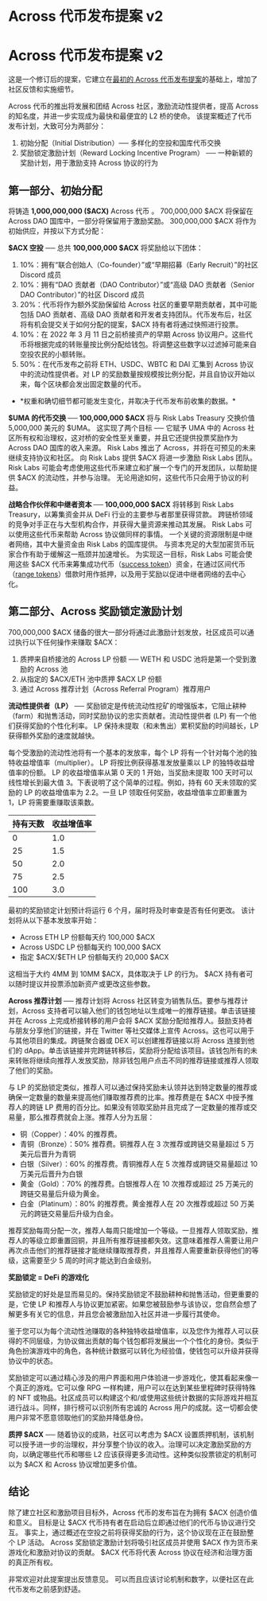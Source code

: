 # Across 代币发布提案 v2

# Across 代币发布提案 v2

这是一个修订后的提案，它建立在[最初的 Across 代币发布提案](https://forum.across.to/t/across-token-launch-proposal/195)的基础上，增加了社区反馈和实施细节。

Across 代币的推出将发展和团结 Across 社区，激励流动性提供者，提高 Across 的知名度，并进一步实现成为最快和最便宜的 L2 桥的使命。 该提案概述了代币发布计划，大致可分为两部分：

1. 初始分配（Initial Distribution）── 多样化的空投和国库代币交换
2. 奖励锁定激励计划（Reward Locking Incentive Program） ── 一种新颖的奖励计划，用于激励支持 Across 协议的行为

## 第一部分、初始分配

将铸造 **1,000,000,000 (\$ACX)** Across 代币 。 700,000,000 \$ACX 将保留在 Across DAO 国库中，一部分将保留用于激励奖励。 300,000,000 \$ACX 将作为初始供应，并按以下方式分配：

**\$ACX 空投** ── 总共 **100,000,000 \$ACX** 将奖励给以下团体：

1. 10%：拥有“联合创始人（Co-founder）”或“早期招募（Early Recruit）”的社区 Discord 成员
2. 10%：拥有“DAO 贡献者（DAO Contributor）”或“高级 DAO 贡献者（Senior DAO Contributor）”的社区 Discord 成员
3. 20%：代币将作为额外奖励保留给 Across 社区的重要早期贡献者，其中可能包括 DAO 贡献者、高级 DAO 贡献者和开发者支持团队。代币发布后，社区将有机会提交关于如何分配的提案，\$ACX 持有者将通过快照进行投票。
4. 10%：在 2022 年 3 月 11 日之前桥接资产的早期 Across 协议用户。这些代币将根据完成的转账量按比例分配给钱包。将调整这些数字以过滤掉可能来自空投农民的小额转账。
5. 50%：在代币发布之前将 ETH、USDC、WBTC 和 DAI 汇集到 Across 协议中的流动性提供者。对 LP 的奖励数量按规模按比例分配，并且自协议开始以来，每个区块都会发出固定数量的代币。

* \*权重和确切细节都可能发生变化，并取决于代币发布前收集的数据。*

**\$UMA 的代币交换 ── 100,000,000 \$ACX** 将与 Risk Labs Treasury 交换价值 5,000,000 美元的 \$UMA。 这实现了两个目标 ── 它赋予 UMA 中的 Across 社区所有权和治理权，这对桥的安全性至关重要，并且它还提供投票奖励作为 Across DAO 国库的收入来源。 Risk Labs 推出了 Across，并将在可预见的未来继续支持协议和社区。 向 Risk Labs 提供 \$ACX 将进一步激励 Risk Labs 团队。 Risk Labs 可能会考虑使用这些代币来建立和扩展一个专门的开发团队，以帮助提供 \$ACX 的流动性，并参与治理。 无论用途如何，这些代币只会用于协议的利益。

**战略合作伙伴和中继者资本 ── 100,000,000 \$ACX** 将转移到 Risk Labs Treasury，以筹集资金并从 DeFi 行业的主要参与者那里获得贷款。 跨链桥领域的竞争对手正在与大型机构合作，并获得大量资源来推动其发展。 Risk Labs 可以使用这些代币来帮助 Across 协议做同样的事情。 一个关键的资源限制是中继者网络，其中大量资金由 Risk Labs 的国库提供。 与资本充足的大型加密货币玩家合作有助于缓解这一瓶颈并加速增长。 为实现这一目标，Risk Labs 可能会使用这些 \$ACX 代币来筹集成功代币（[success token](https://umaproject.org/products/success-tokens)）资金，在通过区间代币（[range tokens](https://umaproject.org/products/range-tokens)）借款时用作抵押，以及用于奖励以促进中继者网络的去中心化。

## 第二部分、Across 奖励锁定激励计划

700,000,000 \$ACX 储备的很大一部分将通过此激励计划发放，社区成员可以通过执行以下任何操作来赚取 \$ACX：

1. 质押来自桥接池的 Across LP 份额 ── WETH 和 USDC 池将是第一个受到激励的 Across 池
2. 从指定的 \$ACX/ETH 池中质押 \$ACX LP 份额
3. 通过 Across 推荐计划（Across Referral Program）推荐用户

**流动性提供者（LP）** ── 奖励锁定是传统流动性挖矿的增强版本，它阻止耕种（farm）和抛售活动，同时奖励协议的忠实贡献者。流动性提供者 (LP) 有一个他们获得奖励的个性化利率。 LP 保持未提取（和未售出）累积奖励的时间越长，LP 获得额外奖励的速度就越快。

每个受激励的流动性池将有一个基本的发放率，每个 LP 将有一个针对每个池的独特收益增值率（multiplier）。 LP 将按比例获得基准发放量乘以 LP 的独特收益增值率的份额。 LP 的收益增值率从第 0 天的 1 开始，当奖励未提取 100 天时可以线性增长到最大值 3。下表说明了这个简单的过程。例如，持有 60 天未领取的奖励的 LP 的收益增值率为 2.2。一旦 LP 领取任何奖励，收益增值率立即重置为 1，LP 将需要重赚取该乘数。

|持有天数 | 收益增值率|
|--- | ---|
0 | 1.0
25  |1.5
50 | 2.0
75 | 2.5
100 | 3.0

最初的奖励锁定计划预计将运行 6 个月，届时将及时审查是否有任何更改。 该计划将从以下基本发放率开始：

- Across ETH LP 份额每天约 100,000 \$ACX
- Across USDC LP 份额每天约 100,000 \$ACX
- 指定 \$ACX/$ETH LP 份额每天约 20,000 \$ACX

这相当于大约 4MM 到 10MM \$ACX，具体取决于 LP 的行为。 \$ACX 持有者可以随时提议并投票添加新资产或更改这些参数。

**Across 推荐计划** ── 推荐计划将 Across 社区转变为销售队伍。要参与推荐计划，Across 支持者可以输入他们的钱包地址以生成唯一的推荐链接。单击该链接并在 Across 上完成桥接转移的用户会将 \$ACX 奖励分配给推荐人。鼓励支持者与朋友分享他们的链接，并在 Twitter 等社交媒体上宣传 Across。这也可以用于与其他项目的集成。跨链聚合器或 DEX 可以创建推荐链接以将 Across 连接到他们的 dApp。单击该链接并完跨链转移后，奖励将分配给该项目。该钱包所有的未来转账将继续向推荐人发放奖励，除非钱包用户点击不同的推荐链接或推荐人领取了他们的奖励。

与 LP 的奖励锁定类似，推荐人可以通过保持奖励未认领并达到特定数量的推荐或确保一定数量的数量来提高他们赚取推荐费的比率。推荐费是在 \$ACX 中授予推荐人的跨链 LP 费用的百分比。如果没有领取奖励并且完成了一定数量的推荐或交易量，那么推荐费就会上涨。推荐人分为五层：

- 铜（Copper）：40% 的推荐费。
- 青铜（Bronze）：50% 推荐费。铜推荐人在 3 次推荐或跨链交易量超过 5 万美元后晋升为青铜
- 白银（Silver）：60% 的推荐费。青铜推荐人在 5 次推荐或跨链交易量超过 10 万美元后晋升为白银
- 黄金（Gold）：70% 的推荐费。白银推荐人在 10 次推荐或超过 25 万美元的跨链交易量后升级为黄金。
- 白金（Platinum）：80% 的推荐费。黄金推荐人在 20 次推荐或超过 50 万美元的跨链交易量后升级为白金。

推荐奖励每周分配一次，推荐人每周只能增加一个等级。一旦推荐人领取奖励，推荐人的等级立即重置回铜，并且所有推荐链接都失效。这意味着推荐人需要让用户再次点击他们的推荐链接才能继续赚取推荐费，并且推荐人需要重新获得他们的等级，这需要至少 5 周的时间才能达到白金级别。

**奖励锁定 = DeFi 的游戏化**

奖励锁定的好处是显而易见的。保持奖励锁定不鼓励耕种和抛售活动，但更重要的是，它使 LP 和推荐人与协议更加紧密。如果您被鼓励参与该协议，您自然会想了解更多有关它的信息，并且您会被激励加入社区并进一步履行其使命。

鉴于您可以为每个流动性池赚取的各种独特收益增值率，以及您作为推荐人可以获得的不同层级，为协议做出贡献的每个钱包都将发展出一个个性化的身份。类似于角色扮演游戏中的角色，各种统计数据可以转化为经验值，使钱包可以升级并获得协议中的状态。

奖励锁定可以通过精心涉及的用户界面和用户体验进一步游戏化，使其看起来像一个真正的游戏。它可以像 RPG 一样构建，用户可以在达到某些里程碑时获得特殊的 NFT 或物品。社区成员可以构建这个和/或使用这些统计数据的实际游戏并相互进行战斗。同样，排行榜可以识别所有忠诚的 Across 用户的成就。这一切都会使用户非常不愿意领取他们的奖励并降低身份。

**质押 \$ACX** ── 随着协议的成熟，社区可以考虑为 \$ACX 设置质押机制，该机制可以授予进一步的治理权，并分享整个协议的收入。治理可以决定激励奖励的方向，以确定哪些代币和哪些 L2 应该获得更多流动性。这种类似投票锁定的机制可以为 \$ACX 和 Across 协议增加更多价值。

## 结论

除了建立社区和激励项目目标外，Across 代币的发布旨在为拥有 \$ACX 创造价值和意义。 目标是让 \$ACX 代币持有者在启动后立即通过他们的代币与协议进行交互。 事实上，通过概述在空投之前将获得奖励的行为，这个协议现在正在鼓励整个 LP 活动。 Across 奖励锁定激励计划将吸引社区成员并使用 \$ACX 作为货币来游戏化和激励对协议的贡献。 \$ACX 代币将代表 Across 协议在经济和治理方面的真正所有权。

非常欢迎对此提案提出反馈意见。 可以而且应该讨论机制和数字，以便社区在此代币发布之前感到舒适。

